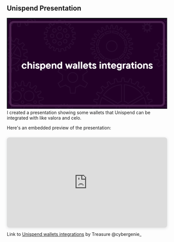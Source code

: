 
## Unispend Presentation
![hispend integrations](preview.png "Unispend integrations")
I created a presentation showing some wallets that Unispend can be integrated with like valora and celo. 

Here's an embedded preview of the presentation:

<div style="position: relative; width: 100%; height: 0; padding-top: 56.2500%;
 padding-bottom: 0; box-shadow: 0 2px 8px 0 rgba(63,69,81,0.16); margin-top: 1.6em; margin-bottom: 0.9em; overflow: hidden;
 border-radius: 8px; will-change: transform;">
  <iframe loading="lazy" style="position: absolute; width: 100%; height: 100%; top: 0; left: 0; border: none; padding: 0;margin: 0;"
    src="https:&#x2F;&#x2F;www.canva.com&#x2F;design&#x2F;DAFQPJWr5rI&#x2F;view?embed" allowfullscreen="allowfullscreen" allow="fullscreen">
  </iframe>
</div>
Link to <a href="https:&#x2F;&#x2F;www.canva.com&#x2F;design&#x2F;DAFQPJWr5rI&#x2F;view?utm_content=DAFQPJWr5rI&amp;utm_campaign=designshare&amp;utm_medium=embeds&amp;utm_source=link" target="_blank" rel="noopener">Unispend wallets integrations</a> by Treasure @cybergenie_